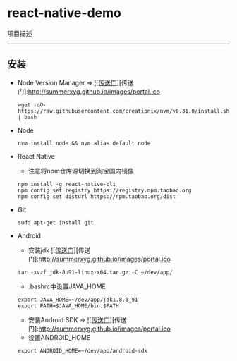 # react-native-demo

项目描述

---

## 安装

- Node Version Manager => [![传送门]](https://github.com/creationix/nvm#installation)[传送门]:http://summerxyg.github.io/images/portal.ico
  ```
  wget -qO- https://raw.githubusercontent.com/creationix/nvm/v0.31.0/install.sh | bash
  ```

- Node
  ```
  nvm install node && nvm alias default node
  ```

- React Native
  * 注意将npm仓库源切换到淘宝国内镜像
  ```
  npm install -g react-native-cli
  npm config set registry https://registry.npm.taobao.org
  npm config set disturl https://npm.taobao.org/dist
  ```

- Git
  ```
  sudo apt-get install git
  ```

- Android
  * 安装jdk [![传送门]](http://www.oracle.com/technetwork/java/javase/downloads/jdk8-downloads-2133151.html)[传送门]:http://summerxyg.github.io/images/portal.ico
  ```
  tar -xvzf jdk-8u91-linux-x64.tar.gz -C ~/dev/app/
  ```
  * .bashrc中设置JAVA_HOME
  ```
  export JAVA_HOME=~/dev/app/jdk1.8.0_91
  export PATH=$JAVA_HOME/bin:$PATH
  ```
  * 安装Android SDK => [![传送门]](https://developer.android.com/sdk/installing/index.html)[传送门]:http://summerxyg.github.io/images/portal.ico
  * 设置ANDROID_HOME
  ```
  export ANDROID_HOME=~/dev/app/android-sdk
  ```
